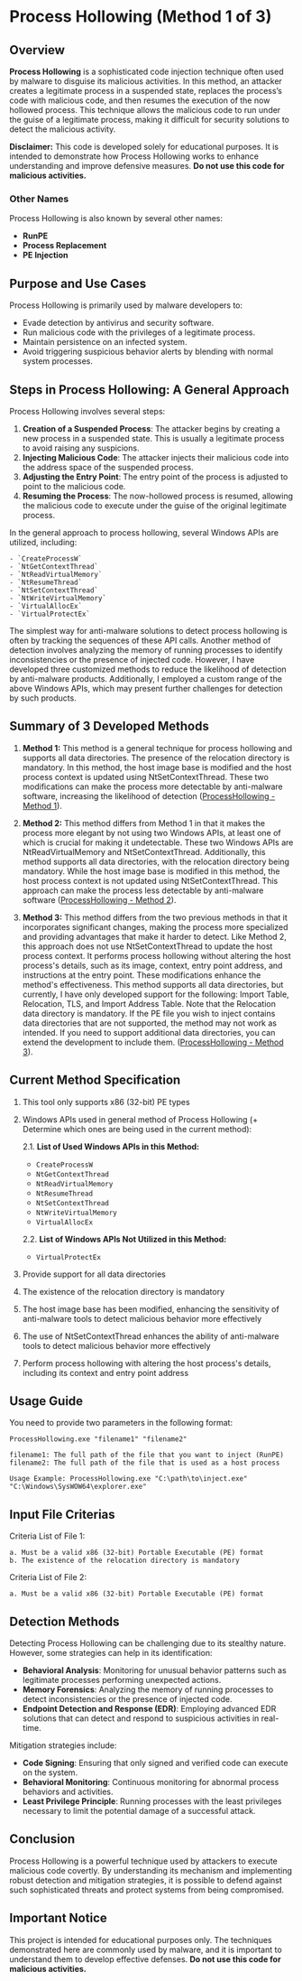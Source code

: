 
# Process Hollowing (Method 1 of 3)

## Overview

**Process Hollowing** is a sophisticated code injection technique often used by malware to disguise its malicious activities. In this method, an attacker creates a legitimate process in a suspended state, replaces the process’s code with malicious code, and then resumes the execution of the now hollowed process. This technique allows the malicious code to run under the guise of a legitimate process, making it difficult for security solutions to detect the malicious activity.

**Disclaimer:** This code is developed solely for educational purposes. It is intended to demonstrate how Process Hollowing works to enhance understanding and improve defensive measures. **Do not use this code for malicious activities.**

### Other Names

Process Hollowing is also known by several other names:
- **RunPE**
- **Process Replacement**
- **PE Injection**

## Purpose and Use Cases

Process Hollowing is primarily used by malware developers to:
- Evade detection by antivirus and security software.
- Run malicious code with the privileges of a legitimate process.
- Maintain persistence on an infected system.
- Avoid triggering suspicious behavior alerts by blending with normal system processes.

## Steps in Process Hollowing: A General Approach

Process Hollowing involves several steps:
1. **Creation of a Suspended Process**: The attacker begins by creating a new process in a suspended state. This is usually a legitimate process to avoid raising any suspicions.
2. **Injecting Malicious Code**: The attacker injects their malicious code into the address space of the suspended process.
3. **Adjusting the Entry Point**: The entry point of the process is adjusted to point to the malicious code.
4. **Resuming the Process**: The now-hollowed process is resumed, allowing the malicious code to execute under the guise of the original legitimate process.

In the general approach to process hollowing, several Windows APIs are utilized, including:

	- `CreateProcessW`
	- `NtGetContextThread`
	- `NtReadVirtualMemory`
	- `NtResumeThread`
	- `NtSetContextThread`
	- `NtWriteVirtualMemory`
	- `VirtualAllocEx`
	- `VirtualProtectEx`

The simplest way for anti-malware solutions to detect process hollowing is often by tracking the sequences of these API calls. Another method of detection involves analyzing the memory of running processes to identify inconsistencies or the presence of injected code. However, I have developed three customized methods to reduce the likelihood of detection by anti-malware products. Additionally, I employed a custom range of the above Windows APIs, which may present further challenges for detection by such products.

## Summary of 3 Developed Methods

1. **Method 1:** This method is a general technique for process hollowing and supports all data directories. The presence of the relocation directory is mandatory. In this method, the host image base is modified and the host process context is updated using NtSetContextThread. These two modifications can make the process more detectable by anti-malware software, increasing the likelihood of detection ([ProcessHollowing - Method 1](https://github.com/mm-rezaei/ProcessHollowing1)).

2. **Method 2:** This method differs from Method 1 in that it makes the process more elegant by not using two Windows APIs, at least one of which is crucial for making it undetectable. These two Windows APIs are NtReadVirtualMemory and NtSetContextThread. Additionally, this method supports all data directories, with the relocation directory being mandatory. While the host image base is modified in this method, the host process context is not updated using NtSetContextThread. This approach can make the process less detectable by anti-malware software ([ProcessHollowing - Method 2](https://github.com/mm-rezaei/ProcessHollowing2)).

3. **Method 3:** This method differs from the two previous methods in that it incorporates significant changes, making the process more specialized and providing advantages that make it harder to detect. Like Method 2, this approach does not use NtSetContextThread to update the host process context. It performs process hollowing without altering the host process's details, such as its image, context, entry point address, and instructions at the entry point. These modifications enhance the method's effectiveness. This method supports all data directories, but currently, I have only developed support for the following: Import Table, Relocation, TLS, and Import Address Table. Note that the Relocation data directory is mandatory. If the PE file you wish to inject contains data directories that are not supported, the method may not work as intended. If you need to support additional data directories, you can extend the development to include them. ([ProcessHollowing - Method 3](https://github.com/mm-rezaei/ProcessHollowing3)).

## Current Method Specification

1. This tool only supports x86 (32-bit) PE types
2. Windows APIs used in general method of Process Hollowing (+ Determine which ones are being used in the current method):

   2.1. **List of Used Windows APIs in this Method:**
   - `CreateProcessW`
   - `NtGetContextThread`
   - `NtReadVirtualMemory`
   - `NtResumeThread`
   - `NtSetContextThread`
   - `NtWriteVirtualMemory`
   - `VirtualAllocEx`

   2.2. **List of Windows APIs Not Utilized in this Method:**
   - `VirtualProtectEx`

3. Provide support for all data directories
4. The existence of the relocation directory is mandatory
5. The host image base has been modified, enhancing the sensitivity of anti-malware tools to detect malicious behavior more effectively
6. The use of NtSetContextThread enhances the ability of anti-malware tools to detect malicious behavior more effectively
7. Perform process hollowing with altering the host process's details, including its context and entry point address

## Usage Guide
		
You need to provide two parameters in the following format:

	ProcessHollowing.exe "filename1" "filename2"

	filename1: The full path of the file that you want to inject (RunPE)
	filename2: The full path of the file that is used as a host process

	Usage Example: ProcessHollowing.exe "C:\path\to\inject.exe" "C:\Windows\SysWOW64\explorer.exe"

## Input File Criterias

Criteria List of File 1:

	a. Must be a valid x86 (32-bit) Portable Executable (PE) format
	b. The existence of the relocation directory is mandatory

Criteria List of File 2:

	a. Must be a valid x86 (32-bit) Portable Executable (PE) format

## Detection Methods

Detecting Process Hollowing can be challenging due to its stealthy nature. However, some strategies can help in its identification:
- **Behavioral Analysis**: Monitoring for unusual behavior patterns such as legitimate processes performing unexpected actions.
- **Memory Forensics**: Analyzing the memory of running processes to detect inconsistencies or the presence of injected code.
- **Endpoint Detection and Response (EDR)**: Employing advanced EDR solutions that can detect and respond to suspicious activities in real-time.

Mitigation strategies include:
- **Code Signing**: Ensuring that only signed and verified code can execute on the system.
- **Behavioral Monitoring**: Continuous monitoring for abnormal process behaviors and activities.
- **Least Privilege Principle**: Running processes with the least privileges necessary to limit the potential damage of a successful attack.

## Conclusion

Process Hollowing is a powerful technique used by attackers to execute malicious code covertly. By understanding its mechanism and implementing robust detection and mitigation strategies, it is possible to defend against such sophisticated threats and protect systems from being compromised.

## Important Notice

This project is intended for educational purposes only. The techniques demonstrated here are commonly used by malware, and it is important to understand them to develop effective defenses. **Do not use this code for malicious activities.**